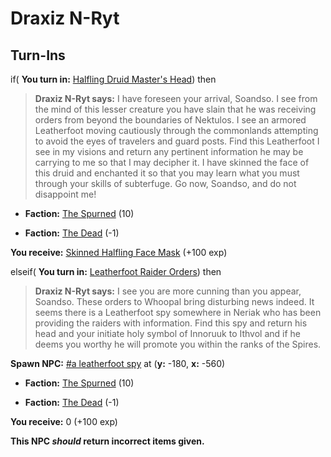 # Draxiz N-Ryt



## Turn-Ins





if( **You turn in:** [Halfling Druid Master's Head](/item/12807)) then


>**Draxiz N-Ryt says:** I have foreseen your arrival, Soandso. I see from the mind of this lesser creature you have slain that he was receiving orders from beyond the boundaries of Nektulos. I see an armored Leatherfoot moving cautiously through the commonlands attempting to avoid the eyes of travelers and guard posts. Find this Leatherfoot I see in my visions and return any pertinent information he may be carrying to me so that I may decipher it. I have skinned the face of this druid and enchanted it so that you may learn what you must through your skills of subterfuge. Go now, Soandso, and do not disappoint me!


* __Faction:__ [The Spurned](/faction/363) (10)


* __Faction:__ [The Dead](/faction/239) (-1)


 **You receive:**  [Skinned Halfling Face Mask](/item/2284) (+100 exp)

elseif( **You turn in:** [Leatherfoot Raider Orders](/item/18957)) then


>**Draxiz N-Ryt says:** I see you are more cunning than you appear, Soandso. These orders to Whoopal bring disturbing news indeed. It seems there is a Leatherfoot spy somewhere in Neriak who has been providing the raiders with information. Find this spy and return his head and your initiate holy symbol of Innoruuk to Ithvol and if he deems you worthy he will promote you within the ranks of the Spires.


**Spawn NPC:**  [\#a leatherfoot spy](/npc/41104) at (**y:** -180, **x:** -560)


* __Faction:__ [The Spurned](/faction/363) (10)


* __Faction:__ [The Dead](/faction/239) (-1)


 **You receive:** 0 (+100 exp)

**This NPC *should* return incorrect items given.**





